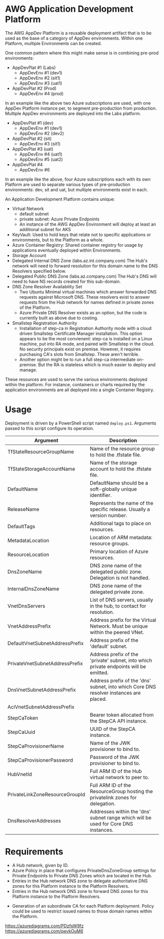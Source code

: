 # AWG Application Development Platform

The AWG AppDev Platform is a reusable deployment artifact that is to be used as the base of a category of AppDev environments. Within one Platform, multiple Environments can be created.

One common pattern where this might make sense is in combining pre-prod environments:

+ AppDevPlat #1 (Labs)
    + AppDevEnv #1 (dev1)
    + AppDevEnv #2 (sit1)
    + AppDevEnv #3 (uat1)
+ AppDevPlat #2 (Prod)
    + AppDevEnv #4 (prod)

In an example like the above two Azure subscriptions are used, with one AppDev Platform instance per, to segment pre-production from production. Multiple AppDev environments are deployed into the Labs platform.

+ AppDevPlat #1 (dev)
    + AppDevEnv #1 (dev1)
    + AppDevEnv #2 (dev2)
+ AppDevPlat #2 (sit)
    + AppDevEnv #3 (sit1)
+ AppDevPlat #3 (uat)
    + AppDevEnv #4 (uat1)
    + AppDevEnv #5 (uat2)
+ AppDevPlat #4
    + AppDevEnv #6

In an example like the above, four Azure subscriptions each with its own Platform are used to separate various types of pre-production environments: dev, sit and uat, but multiple environments exist in each.

An Application Development Platform contains unique:

+ Virtual Network
  + default subnet
  + private subnet: Azure Private Endpoints
  + An instance of the AWG AppDev Environment will deploy at least an additional subnet for AKS
+ KeyVault: Used to hold keys that relate not to specific applications or environments, but to the Platform as a whole.
+ Azure Container Registry: Shared container registry for usage by applications eventually deployed within Environments.
+ Storage Account
+ Delegated Internal DNS Zone (labs.az.int.company.com)
  The Hub's network will need to forward resolution for this domain name to the DNS Resolvers specified below.
+ Delegated Public DNS Zone (labs.az.company.com)
  The Hub's DNS will need to have NS records created for this sub-domain.
+ DNS Zone Resolver Availability Set
  + Two Ubuntu Minimal virtual machines which answer forwarded DNS requests against Microsoft DNS. These resolvers exist to answer requests from the Hub network for names defined in private zones of the Platform.
  + Azure Private DNS Resolver exists as an option, but the code is currently built as above due to costing.
+ Smallstep Registration Authority
  + Installation of step-ca in Registration Authority mode with a cloud driven Smallstep Certificate Manager installation. This option appears to be the most convienent: step-ca is installed on a Linux machine, put into RA mode, and paired with Smallstep in the cloud. No security principals exist on premise. However, it requires purchasing CA's slots from Smallstep. These aren't terrible.
  + Another option might be to run a full step-ca intermediate on-premise. But the RA is stateless which is much easier to deploy and manage.

These resources are used to serve the various environments deployed within the platform. For instance, containers or charts required by the application environments are all deployed into a single Container Registry.

# Usage

Deployment is driven by a PowerShell script named `deploy.ps1`. Arguments passed to this script configure its operation.

| Argument                          | Description
| ---                               | ---
| TfStateResourceGroupName          | Name of the resource group to hold the .tfstate file.
| TfStateStorageAccountName         | Name of the storage account to hold the .tfstate file.
| DefaultName                       | DefaultName should be a soft-globally unique identifier.
| ReleaseName                       | Represents the name of the specific release. Usually a version number.
| DefaultTags                       | Additional tags to place on resources.
| MetadataLocation                  | Location of ARM metadata: resource groups.
| ResourceLocation                  | Primary location of Azure resources.
| DnsZoneName                       | DNS zone name of the delegated public zone. Delegation is not handled.
| InternalDnsZoneName               | DNS zone name of the delegated private zone.
| VnetDnsServers                    | List of DNS servers, usually in the hub, to contact for resolution.
| VnetAddressPrefix                 | Address prefix for the Virtual Network. Must be unique within the peered VNet.
| DefaultVnetSubnetAddressPrefix    | Address prefix of the 'default' subnet.
| PrivateVnetSubnetAddressPrefix    | Address prefix of the 'private' subnet, into which private endpoints will be emitted.
| DnsVnetSubnetAddressPrefix        | Address prefix of the 'dns' subnet, into which Core DNS resolver instances are placed.
| AciVnetSubnetAddressPrefix        |
| StepCaToken                       | Bearer token allocated from the StepCA API instance.
| StepCaUuid                        | UUID of the StepCA instance.
| StepCaProvisionerName             | Name of the JWK provisioner to bind to.
| StepCaProvisionerPassword         | Password of the JWK provisioner to bind to.
| HubVnetId                         | Full ARM ID of the Hub virtual network to peer to.
| PrivateLinkZoneResourceGroupId    | Full ARM ID of the ResourceGroup hosting the privatelink zones for delegation.
| DnsResolverAddresses              | Addresses within the 'dns' subnet range which will be used for Core DNS instances.

# Requirements

+ A Hub network, given by ID.
+ Azure Policy in place that configures PrivateDnsZoneGroup settings for Private Endpoints to Private DNS Zones which are located in the Hub.
+ Entries in the Hub network DNS zone to delegate authoritative DNS zones for this Platform instance to the Platform Resolvers.
+ Entries in the Hub network DNS zone to forward DNS zones for this Platform instance to the Platform Resolvers.
* Generation of an subordinate CA for each Platform deployment. Policy could be used to restrict issued names to those domain names within the Platform.


https://azurediagrams.com/PDzfsW9fz
https://azurediagrams.com/pevkOuM6
